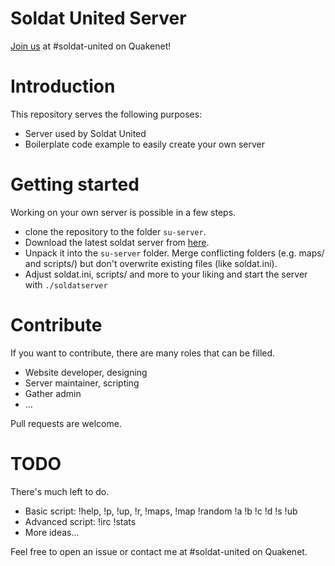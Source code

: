 # Soldat United Server
[Join us](http://webchat.quakenet.org?channels=soldat-united) at #soldat-united on Quakenet!

# Introduction
This repository serves the following purposes:

* Server used by Soldat United
* Boilerplate code example to easily create your own server

# Getting started
Working on your own server is possible in a few steps.

* clone the repository to the folder `su-server`.
* Download the latest soldat server from [here](http://soldat.pl/de/downloads/).
* Unpack it into the `su-server` folder. Merge conflicting folders (e.g. maps/ and scripts/) but don't overwrite existing files (like soldat.ini).
* Adjust soldat.ini, scripts/ and more to your liking and start the server with `./soldatserver`

# Contribute
If you want to contribute, there are many roles that can be filled.

* Website developer, designing
* Server maintainer, scripting
* Gather admin
* ...

Pull requests are welcome.

# TODO
There's much left to do.

* Basic script: !help, !p, !up, !r, !maps, !map !random !a !b !c !d !s !ub
* Advanced script: !irc !stats
* More ideas...

Feel free to open an issue or contact me at #soldat-united on Quakenet. 

